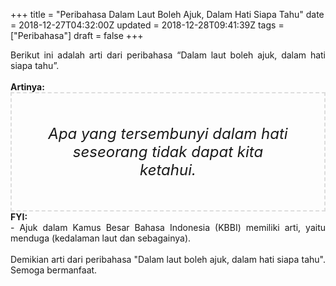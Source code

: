 +++
title = "Peribahasa Dalam Laut Boleh Ajuk, Dalam Hati Siapa Tahu"
date = 2018-12-27T04:32:00Z
updated = 2018-12-28T09:41:39Z
tags = ["Peribahasa"]
draft = false
+++

<div dir="ltr" style="text-align: left;" trbidi="on"><div style="text-align: justify;">Berikut ini adalah arti dari peribahasa “Dalam laut boleh ajuk, dalam hati siapa tahu”.</div><br /><div style="text-align: justify;"><b>Artinya:</b></div><div style="border: 2px dashed #ddd; font-size: 24px; height: auto; margin: 0 auto; padding: 50px; text-align: center; width: auto;"><i>Apa yang tersembunyi dalam hati seseorang tidak dapat kita ketahui.</i></div><div style="text-align: justify;"><b>FYI:</b><br />- Ajuk dalam Kamus Besar Bahasa Indonesia (KBBI) memiliki arti, yaitu menduga (kedalaman laut dan sebagainya).</div><br /><div style="text-align: justify;">Demikian arti dari peribahasa "Dalam laut boleh ajuk, dalam hati siapa tahu". Semoga bermanfaat. </div></div>
